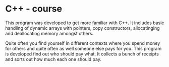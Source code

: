 # C++ - course

This program was developed to get more familiar with C++. It includes basic handling of dynamic arrays with pointers, copy constructors, allocatinging and deallocating memory amongst others. 

Quite often you find yourself in different contexts where you spend money for others and quite often as well someone else pays for you. This program is developed find out who should pay what. It collects a bunch of receipts and sorts out how much each one should pay. 


